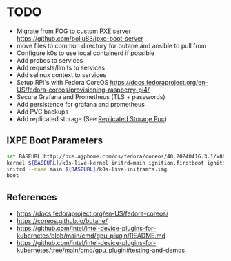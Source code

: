 # TODO

- Migrate from FOG to custom PXE server https://github.com/boliu83/ipxe-boot-server
- move files to common directory for butane and ansible to pull from
- Configure k0s to use local containerd if possible
- Add probes to services
- Add requests/limits to services
- Add selinux context to services
- Setup RPi's with Fedora CoreOS https://docs.fedoraproject.org/en-US/fedora-coreos/provisioning-raspberry-pi4/
- Secure Grafana and Prometheus (TLS + passwords)
- Add persistence for grafana and prometheus
- Add PVC backups
- Add replicated storage (See [Replicated Storage Poc](docs/replicated-storage-poc.md))

## IXPE Boot Parameters

```bash
set BASEURL http://pxe.ajphome.com/os/fedora/coreos/40.20240416.3.1/x86_64
kernel ${BASEURL}/k0s-live-kernel initrd=main ignition.firstboot ignition.platform.id=metal coreos.live.rootfs_url=${BASEURL}/k0s-live-rootfs.img
initrd --name main ${BASEURL}/k0s-live-initramfs.img
boot
```

## References

- https://docs.fedoraproject.org/en-US/fedora-coreos/
- https://coreos.github.io/butane/
- https://github.com/intel/intel-device-plugins-for-kubernetes/blob/main/cmd/gpu_plugin/README.md
- https://github.com/intel/intel-device-plugins-for-kubernetes/tree/main/cmd/gpu_plugin#testing-and-demos
